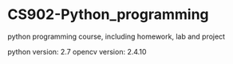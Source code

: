 # CS902-Python_programming
python programming course, including homework, lab and project

python version: 2.7
opencv version: 2.4.10
